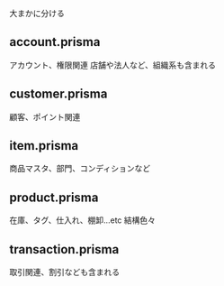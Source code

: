大まかに分ける

## account.prisma
アカウント、権限関連
店舗や法人など、組織系も含まれる  


## customer.prisma
顧客、ポイント関連

## item.prisma
商品マスタ、部門、コンディションなど

## product.prisma
在庫、タグ、仕入れ、棚卸...etc 結構色々

## transaction.prisma
取引関連、割引なども含まれる
